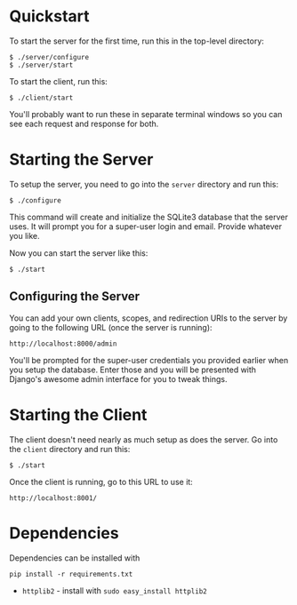 Quickstart
==========

To start the server for the first time, run this in the top-level directory:

    $ ./server/configure
    $ ./server/start


To start the client, run this:

    $ ./client/start


You'll probably want to run these in separate terminal windows so you
can see each request and response for both.


Starting the Server
===================

To setup the server, you need to go into the `server` directory and
run this:

    $ ./configure

This command will create and initialize the SQLite3 database that the
server uses. It will prompt you for a super-user login and email.
Provide whatever you like.

Now you can start the server like this:

    $ ./start


Configuring the Server
----------------------
You can add your own clients, scopes, and redirection URIs to the
server by going to the following URL (once the server is running):

    http://localhost:8000/admin

You'll be prompted for the super-user credentials you provided earlier
when you setup the database. Enter those and you will be presented
with Django's awesome admin interface for you to tweak things.


Starting the Client
===================

The client doesn't need nearly as much setup as does the server. Go
into the `client` directory and run this:

    $ ./start

Once the client is running, go to this URL to use it:

    http://localhost:8001/


Dependencies
============
Dependencies can be installed with

    pip install -r requirements.txt
* `httplib2` - install with `sudo easy_install httplib2`
